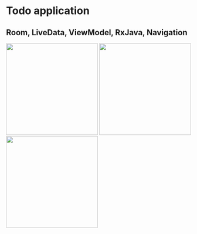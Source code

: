 # Todo application

## Room, LiveData, ViewModel, RxJava, Navigation


<span>
  <img src="https://user-images.githubusercontent.com/57266314/128089979-3b8518dd-2fac-4c0a-ab10-8d421a9c89bd.gif" width="250">

  <img src="https://user-images.githubusercontent.com/57266314/128089942-c706d380-dae7-4e78-80da-3ab12324956f.gif" width="250">

  <img src="https://user-images.githubusercontent.com/57266314/128089971-e99843d4-4aaa-4d0a-835f-437d418be3c8.gif" width="250">
</span>

